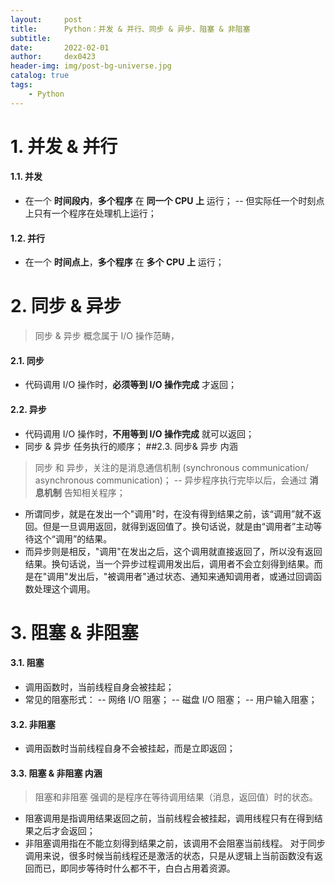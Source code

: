 ```yaml
---
layout:     post
title:      Python：并发 & 并行、同步 & 异步、阻塞 & 非阻塞
subtitle:   
date:       2022-02-01
author:     dex0423
header-img: img/post-bg-universe.jpg
catalog: true
tags:
    - Python
---
```



# 1. 并发 & 并行

#### 1.1. 并发

- 在一个 **时间段内**，**多个程序** 在 **同一个 CPU 上** 运行；
  -- 但实际任一个时刻点上只有一个程序在处理机上运行；

#### 1.2. 并行

- 在一个 **时间点上**，**多个程序** 在 **多个 CPU 上** 运行；

# 2. 同步 & 异步

> 同步 & 异步 概念属于 I/O 操作范畴，

#### 2.1. 同步

- 代码调用 I/O 操作时，**必须等到 I/O 操作完成** 才返回；

#### 2.2. 异步

- 代码调用 I/O 操作时，**不用等到 I/O 操作完成** 就可以返回；
- 同步 & 异步 任务执行的顺序；
  ##2.3. 同步& 异步 内涵
>同步 和 异步，关注的是消息通信机制 (synchronous communication/ asynchronous communication)；
-- 异步程序执行完毕以后，会通过 **消息机制** 告知相关程序；
- 所谓同步，就是在发出一个"调用"时，在没有得到结果之前，该“调用”就不返回。但是一旦调用返回，就得到返回值了。换句话说，就是由“调用者”主动等待这个“调用”的结果。
- 而异步则是相反，"调用"在发出之后，这个调用就直接返回了，所以没有返回结果。换句话说，当一个异步过程调用发出后，调用者不会立刻得到结果。而是在"调用"发出后，"被调用者"通过状态、通知来通知调用者，或通过回调函数处理这个调用。

# 3. 阻塞 & 非阻塞

#### 3.1. 阻塞

- 调用函数时，当前线程自身会被挂起；
- 常见的阻塞形式：
  -- 网络 I/O 阻塞；
  -- 磁盘 I/O 阻塞；
  -- 用户输入阻塞；

#### 3.2. 非阻塞

- 调用函数时当前线程自身不会被挂起，而是立即返回；

#### 3.3. 阻塞 & 非阻塞 内涵

> 阻塞和非阻塞 强调的是程序在等待调用结果（消息，返回值）时的状态。
- 阻塞调用是指调用结果返回之前，当前线程会被挂起，调用线程只有在得到结果之后才会返回；
- 非阻塞调用指在不能立刻得到结果之前，该调用不会阻塞当前线程。 对于同步调用来说，很多时候当前线程还是激活的状态，只是从逻辑上当前函数没有返回而已，即同步等待时什么都不干，白白占用着资源。
